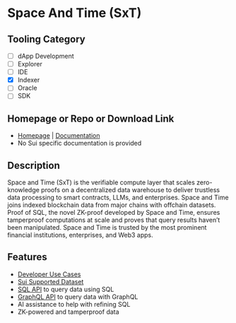 # Space And Time (SxT)

## Tooling Category

- [ ] dApp Development
- [ ] Explorer
- [ ] IDE
- [x] Indexer
- [ ] Oracle
- [ ] SDK

## Homepage or Repo or Download Link

- [Homepage](https://www.spaceandtime.io/) | [Documentation](https://www.spaceandtime.io/)
- No Sui specific documentation is provided

## Description

Space and Time (SxT) is the verifiable compute layer that scales zero-knowledge proofs on a decentralized data warehouse to deliver trustless data processing to smart contracts, LLMs, and enterprises. Space and Time joins indexed blockchain data from major chains with offchain datasets. Proof of SQL, the novel ZK-proof developed by Space and Time, ensures tamperproof computations at scale and proves that query results haven’t been manipulated. Space and Time is trusted by the most prominent financial institutions, enterprises, and Web3 apps.

## Features
- [Developer Use Cases](https://docs.spaceandtime.io/docs/welcome-to-space-and-time#developers-use-space-and-time-to)
- [Sui Supported Dataset](https://app.spaceandtime.ai/data-sets?selectedChain=sui)
- [SQL API](https://docs.spaceandtime.io/reference/sql-overview) to query data using SQL
- [GraphQL API](https://docs.spaceandtime.io/reference/graphql-overview) to query data with GraphQL
- AI assistance to help with refining SQL
- ZK-powered and tamperproof data
